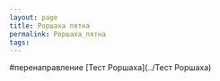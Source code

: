 ```yaml
---
layout: page
title: Роршаха пятна
permalink: Роршаха_пятна
tags: 
---
```

#перенаправление [Тест Роршаха](../Тест Роршаха)